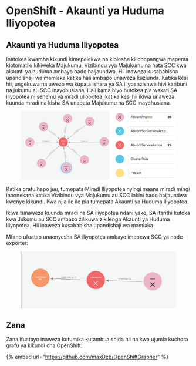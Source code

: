 # OpenShift - Akaunti ya Huduma Iliyopotea

## Akaunti ya Huduma Iliyopotea

Inatokea kwamba kikundi kimepelekwa na kiolesha kilichopangwa mapema kiotomatiki kikiweka Majukumu, Vizibindu vya Majukumu na hata SCC kwa akaunti ya huduma ambayo bado haijaundwa. Hii inaweza kusababisha upandishaji wa mamlaka katika hali ambapo unaweza kuziunda. Katika kesi hii, ungekuwa na uwezo wa kupata ishara ya SA iliyoanzishwa hivi karibuni na jukumu au SCC inayohusiana. Hali kama hiyo hutokea pia wakati SA iliyopotea ni sehemu ya mradi uliopotea, katika kesi hii ikiwa unaweza kuunda mradi na kisha SA unapata Majukumu na SCC inayohusiana.

<figure><img src="../../../.gitbook/assets/openshift-missing-service-account-image1.png" alt=""><figcaption></figcaption></figure>

Katika grafu hapo juu, tumepata Miradi Iliyopotea nyingi maana miradi mingi inaonekana katika Vizibindu vya Majukumu au SCC lakini bado haijaundwa kwenye kikundi. Kwa njia ile ile pia tumepata Akaunti ya Huduma Iliyopotea.

Ikiwa tunaweza kuunda mradi na SA iliyopotea ndani yake, SA itarithi kutoka kwa Jukumu au SCC ambazo zilikuwa zikilenga Akaunti ya Huduma Iliyopotea. Hii inaweza kusababisha upandishaji wa mamlaka.

Mfano ufuatao unaonyesha SA iliyopotea ambayo imepewa SCC ya node-exporter:

<figure><img src="../../../.gitbook/assets/openshift-missing-service-account-image2.png" alt=""><figcaption></figcaption></figure>

## Zana

Zana ifuatayo inaweza kutumika kutambua shida hii na kwa ujumla kuchora grafu ya kikundi cha OpenShift:

{% embed url="https://github.com/maxDcb/OpenShiftGrapher" %}

